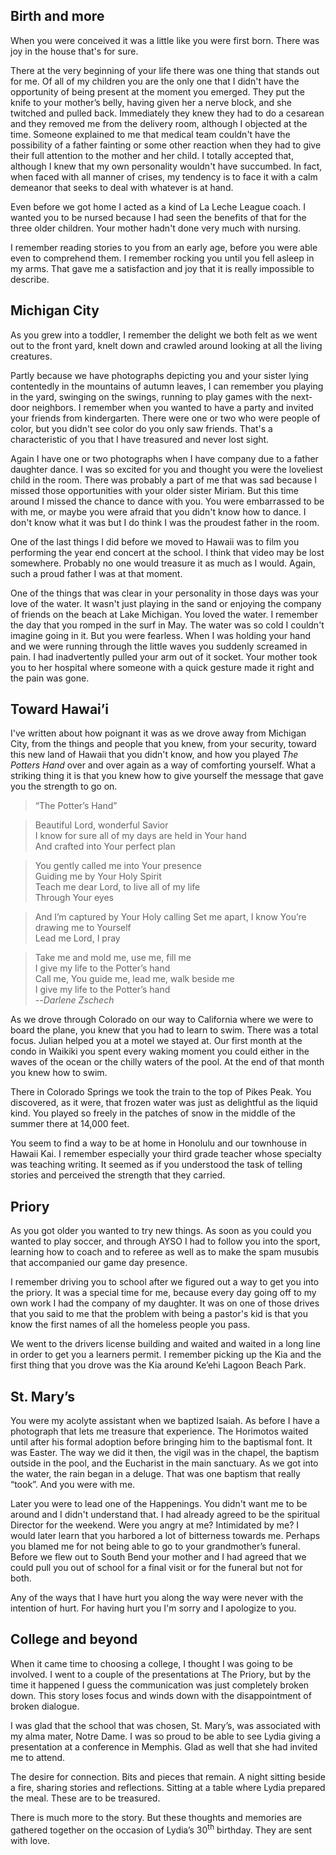 ## Birth and more
When you were conceived it was a little like you were first born. There was joy in the house that's for sure.

There at the very beginning of your life there was one thing that stands out for me. Of all of my children you are the only one that I didn't have the opportunity of being present at the moment you emerged. They put the knife to your mother’s belly, having given her a nerve block, and she twitched and pulled back. Immediately they knew they had to do a cesarean and they removed me from the delivery room, although I objected at the time. Someone explained to me that medical team couldn't have the possibility of a father fainting or some other reaction when they had to give their full attention to the mother and her child. I totally accepted that, although I knew that my own personality wouldn't have succumbed. In fact, when faced with all manner of crises, my tendency is to face it with a calm demeanor that seeks to deal with whatever is at hand.

Even before we got home I acted as a kind of La Leche League coach. I wanted you to be nursed because I had seen the benefits of that for the three older children. Your mother hadn't done very much with nursing.

I remember reading stories to you from an early age, before you were able even to comprehend them. I remember rocking you until you fell asleep in my arms. That gave me a satisfaction and joy that it is really impossible to describe.
## Michigan City
As you grew into a toddler, I remember the delight we both felt as we went out to the front yard, knelt down and crawled around looking at all the living creatures.

Partly because we have photographs depicting you and your sister lying contentedly in the mountains of autumn leaves, I can remember you playing in the yard, swinging on the swings, running to play games with the next-door neighbors. I remember when you wanted to have a party and invited your friends from kindergarten. There were one or two who were people of color, but you didn't see color do you only saw friends. That's a characteristic of you that I have treasured and never lost sight.

Again I have one or two photographs when I have company due to a father daughter dance. I was so excited for you and thought you were the loveliest child in the room. There was probably a part of me that was sad because I missed those opportunities with your older sister Miriam. But this time around I missed the chance to dance with you. You were embarrassed to be with me, or maybe you were afraid that you didn't know how to dance. I don't know what it was but I do think I was the proudest father in the room.

One of the last things I did before we moved to Hawaii was to film you performing the year end concert at the school. I think that video may be lost somewhere. Probably no one would treasure it as much as I would. Again, such a proud father I was at that moment.

One of the things that was clear in your personality in those days was your love of the water. It wasn't just playing in the sand or enjoying the company of friends on the beach at Lake Michigan. You loved the water. I remember the day that you romped in the surf in May. The water was so cold I couldn't imagine going in it. But you were fearless. When I was holding your hand and we were running through the little waves you suddenly screamed in pain. I had inadvertently pulled your arm out of it socket. Your mother took you to her hospital where someone with a quick gesture made it right and the pain was gone.
## Toward Hawai’i
I've written about how poignant it was as we drove away from Michigan City, from the things and people that you knew, from your security, toward this new land of Hawaii that you didn't know, and how you played *The Potters Hand* over and over again as a way of comforting yourself. What a striking thing it is that you knew how to give yourself the message that gave you the strength to go on.

> “The Potter’s Hand”

>Beautiful Lord, wonderful Savior  
I know for sure all of my days are held in Your hand  
And crafted into Your perfect plan

> You gently called me into Your presence  
Guiding me by Your Holy Spirit  
Teach me dear Lord, to live all of my life  
Through Your eyes

> And I’m captured by Your Holy calling
Set me apart, I know You’re drawing me to Yourself  
Lead me Lord, I pray

> Take me and mold me, use me, fill me  
I give my life to the Potter’s hand  
Call me, You guide me, lead me, walk beside me  
I give my life to the Potter’s hand  
--<cite>Darlene Zschech</cite>

As we drove through Colorado on our way to California where we were to board the plane, you knew that you had to learn to swim. There was a total focus. Julian helped you at a motel we stayed at. Our first month at the condo in Waikiki you spent every waking moment you could either in the waves of the ocean or the chilly waters of the pool. At the end of that month you knew how to swim.

There in Colorado Springs we took the train to the top of Pikes Peak. You discovered, as it were, that frozen water was just as delightful as the liquid kind. You played so freely in the patches of snow in the middle of the summer there at 14,000 feet.

You seem to find a way to be at home in Honolulu and our townhouse in Hawaii Kai. I remember especially your third grade teacher whose specialty was teaching writing. It seemed as if you understood the task of telling stories and perceived the strength that they carried.
## Priory
As you got older you wanted to try new things. As soon as you could you wanted to play soccer, and through AYSO I had to follow you into the sport, learning how to coach and to referee as well as to make the spam musubis that accompanied our game day presence.

I remember driving you to school after we figured out a way to get you into the priory. It was a special time for me, because every day going off to my own work I had the company of my daughter. It was on one of those drives that you said to me that the problem with being a pastor's kid is that you know the first names of all the homeless people you pass.

We went to the drivers license building and waited and waited in a long line in order to get you a learners permit. I remember picking up the Kia and the first thing that you drove was the Kia around Ke’ehi Lagoon Beach Park.

## St. Mary’s
You were my acolyte assistant when we baptized Isaiah. As before I have a photograph that lets me treasure that experience. The Horimotos waited until after his formal adoption before bringing him to the baptismal font. It was Easter. The way we did it then, the vigil was in the chapel, the baptism outside in the pool, and the Eucharist in the main sanctuary. As we got into the water, the rain began in a deluge. That was one baptism that really “took”. And you were with me.

Later you were to lead one of the Happenings. You didn't want me to be around and I didn't understand that. I had already agreed to be the spiritual Director for the weekend. Were you angry at me? Intimidated by me? I would later learn that you harbored a lot of bitterness towards me. Perhaps you blamed me for not being able to go to your grandmother’s funeral. Before we flew out to South Bend your mother and I had agreed that we could pull you out of school for a final visit or for the funeral but not for both. 

Any of the ways that I have hurt you along the way were never with the intention of hurt. For having hurt you I'm sorry and I apologize to you.

## College and beyond
When it came time to choosing a college, I thought I was going to be involved. I went to a couple of the presentations at The Priory, but by the time it happened I guess the communication was just completely broken down. This story loses focus and winds down with the disappointment of broken dialogue.

I was glad that the school that was chosen, St. Mary’s, was associated with my alma mater, Notre Dame. I was so proud to be able to see Lydia giving a presentation at a conference in Memphis. Glad as well that she had invited me to attend.

The desire for connection. Bits and pieces that remain. A night sitting beside a fire, sharing stories and reflections. Sitting at a table where Lydia prepared the meal. These are to be treasured.

There is much more to the story. But these thoughts and memories are gathered together on the occasion of Lydia’s 30<sup>th</sup> birthday. They are sent with love.
